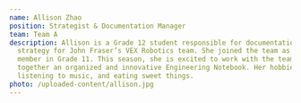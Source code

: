 ```yaml
---
name: Allison Zhao
position: Strategist & Documentation Manager
team: Team A
description: Allison is a Grade 12 student responsible for documentation and
  strategy for John Fraser’s VEX Robotics team. She joined the team as a general
  member in Grade 11. This season, she is excited to work with the team to put
  together an organized and innovative Engineering Notebook. Her hobbies include
  listening to music, and eating sweet things.
photo: /uploaded-content/allison.jpg
---
```


